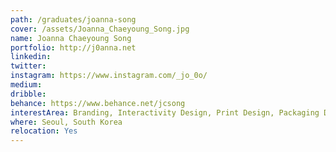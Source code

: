 ```yaml
---
path: /graduates/joanna-song
cover: /assets/Joanna_Chaeyoung_Song.jpg
name: Joanna Chaeyoung Song
portfolio: http://j0anna.net
linkedin:
twitter:
instagram: https://www.instagram.com/_jo_0o/
medium:
dribble:
behance: https://www.behance.net/jcsong
interestArea: Branding, Interactivity Design, Print Design, Packaging Design, Illustration
where: Seoul, South Korea
relocation: Yes
---
```

